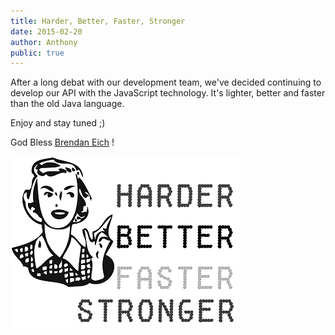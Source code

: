 ```yaml
---
title: Harder, Better, Faster, Stronger
date: 2015-02-20
author: Anthony
public: true
---
```


After a long debat with our development team, we've decided continuing to develop our API with the JavaScript technology. It's lighter, better and faster than the old Java language.


Enjoy and stay tuned ;)

God Bless [Brendan Eich](http://en.wikipedia.org/wiki/Brendan_Eich) !

<img src="harder_better_faster_stronger.png" class="centered_img"/>
